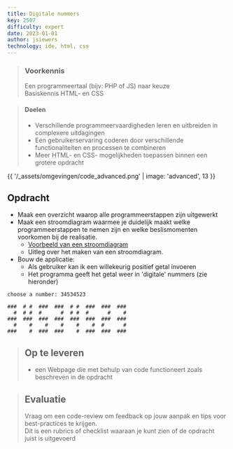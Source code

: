 ```yaml
---
title: Digitale nummers
key: 2507
difficulty: expert
date: 2023-01-01
author: jsiewers
technology: ide, html, css
---
```


[//]: # (> #### Voorkennis)

[//]: # (> * In deze opdracht komen verschillende programmeer-constructies aan bod. Als voorbereiding op deze opdracht, heb je al meerdere codebase opdrachten afgerond.)

[//]: # (> * Je maakt gebruik van een goed functionerende ontwikkelomgeving)

[//]: # (> * Je kunt bestanden beheren met git en github.com)

[//]: # ()
[//]: # (> #### Dit ga je leren)

[//]: # (> * Je leert een combinatie van programmeer-constructies toe te passen bij het realiseren van een complexe applicatie.)

[//]: # (> * Je leert een programma te ontleden en op te delen in kleinere onafhankelijke programmeerstappen.)

[//]: # (> * Je leert zelf een stroomdiagram te maken)


> ### Voorkennis
> Een programmeertaal (bijv: PHP of JS) naar keuze<br>
> Basiskennis HTML- en CSS

> #### Doelen
> * Verschillende programmeervaardigheden leren en uitbreiden in complexere uitdagingen
> * Een gebruikerservaring coderen door verschillende functionaliteiten en processen te combineren
> * Meer HTML- en CSS- mogelijkheden toepassen binnen een grotere opdracht

{{ '/_assets/omgevingen/code_advanced.png'  | image: 'advanced', 13 }}


## Opdracht
* Maak een overzicht waarop alle programmeerstappen zijn uitgewerkt 
* Maak een stroomdiagram waarmee je duidelijk maakt welke programmeerstappen te nemen zijn en welke beslismomenten voorkomen bij de realisatie. 
    * [Voorbeeld van een stroomdiagram](https://static.edutorial.nl/python/python_stroomschema.pdf)
    * Uitleg over het maken van een stroomdiagram.
* Bouw de applicatie:
    * Als gebruiker kan ik een willekeurig positief getal invoeren
    * Het programma geeft het getal weer in 'digitale' nummers (zie hieronder)

```shell
choose a number: 34534523

###  # #  ###  ###  # #  ###  ###  ###  
  #  # #  #      #  # #  #      #    #  
###  ###  ###  ###  ###  ###  ###  ###  
  #    #    #    #    #    #  #      #  
###    #  ###  ###    #  ###  ###  ###  

```

[//]: # (## Resultaat)

[//]: # (* Een stroomdiagram)

[//]: # (* Een fork van de repository [Digitale nummers]&#40;https://github.com/DeltionICT/Digitale-nummers/fork&#41; met daarin de broncode van je applicatie)

[//]: # (* Een screencast van de presentatie van je applicatie eveneens in de repository op github.)

[//]: # ()
[//]: # (## Evaluatie)

[//]: # (* Het stroomschema is gemaakt volgens de richtlijnen in [stroomschema]&#40;https://static.edutorial.nl/python/activiteiten_diagram.docx&#41;)

[//]: # (* Een goed werkende applicatie die aansluit bij de gevraagde functionaliteit.)

[//]: # (* De code voldoet aan onderstaande code-conventies:)

[//]: # (    1. Code is netjes ingesprongen)

[//]: # (    2. Betekenisvolle naamgeving aan gebruikte variabelen)

[//]: # (    3. Betekenisvol commentaar zodat de code ook inzichtelijk is voor anderen)

[//]: # (    4. DRY programmeren &#40;Don’t repeat yourself&#41; Er is niet onnodig code herhaald)

[//]: # (    5. Er is rekening gehouden met mogelijk foutieve invoer van de gebruiker.)

[//]: # (    6. De applicatie is gebruiksvriendelijk.)

> ## Op te leveren
> * een Webpage die met behulp van code functioneert zoals beschreven in de opdracht

> ## Evaluatie
> Vraag om een code-review om feedback op jouw aanpak en tips voor best-practices te krijgen.<br>
> Dit is een rubrics of checklist waaraan je kunt zien of de opdracht juist is uitgevoerd
